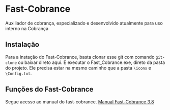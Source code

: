 # Fast-Cobrance
Auxiliador de cobrança, especializado e desenvolvido atualmente para uso interno na Cobrança


## Instalação

Para a instação do Fast-Cobrance, basta clonar esse git com comando ``git-clone`` ou baixar direto aqui.
E executar o Fast_Cobrance.exe, direto da pasta do projeto. Ele precisa estar na mesmo caminho que a pasta ``\icons`` e ``\Config.txt``.


## Funções do Fast-Cobrance

Segue acesso ao manual do fast-cobrance.
[Manual Fast-Cobrance 3.8](https://github.com/Alux-Coder/Fast-Cobrance/blob/main/Manual%20Fast%20Cobrance%203.8.pdf)
